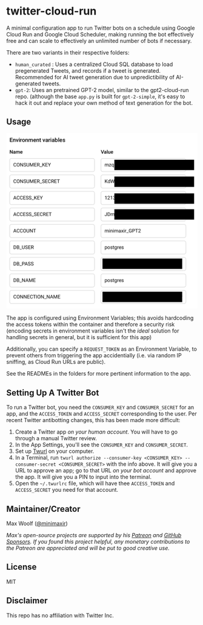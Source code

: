 # twitter-cloud-run

A minimal configuration app to run Twitter bots on a schedule using Google Cloud Run and Google Cloud Scheduler, making running the bot effectively free and can scale to effectively an unlimited number of bots if necessary.

There are two variants in their respective folders:

* `human_curated` : Uses a centralized Cloud SQL database to load pregenerated Tweets, and records if a tweet is generated. Recommended for AI tweet generation due to unpredictibility of AI-generated tweets.
* `gpt-2`: Uses an pretrained GPT-2 model, similar to the gpt2-cloud-run repo. (although the base `app.py` is built for `gpt-2-simple`, it's easy to hack it out and replace your own method of text generation for the bot.

## Usage

![](docs/env.png)

The app is configured using Environment Variables; this avoids hardcoding the access tokens within the container and therefore a security risk (encoding secrets in environment variables isn't the *ideal* solution for handling secrets in general, but it is sufficient for this app)

Additionally, you can specify a `REQUEST_TOKEN` as an Environment Variable, to prevent others from triggering the app accidentially (i.e. via random IP sniffing, as Cloud Run URLs are public).

See the READMEs in the folders for more pertinent information to the app.

## Setting Up A Twitter Bot

To run a Twitter bot, you need the `CONSUMER_KEY` and `CONSUMER_SECRET` for an app, and the `ACCESS_TOKEN` and `ACCESS_SECRET` corresponding to the user. Per recent Twitter antibotting changes, this has been made more difficult:

1. Create a Twitter app *on your human account*. You will have to go through a manual Twitter review.
2. In the App Settings, you'll see the `CONSUMER_KEY` and `CONSUMER_SECRET`.
3. Set up [Twurl](https://github.com/twitter/twurl) on your computer.
4. In a Terminal, run `twurl authorize --consumer-key <CONSUMER_KEY> --consumer-secret <CONSUMER_SECRET>` with the info above. It will give you a URL to approve an app; go to that URL *on your bot account* and approve the app. It will give you a PIN to input into the terminal.
5. Open the `~/.twurlrc` file, which will have thee `ACCESS_TOKEN` and `ACCESS_SECRET` you need for that account.

## Maintainer/Creator

Max Woolf ([@minimaxir](https://minimaxir.com))

*Max's open-source projects are supported by his [Patreon](https://www.patreon.com/minimaxir) and [GitHub Sponsors](https://github.com/sponsors/minimaxir). If you found this project helpful, any monetary contributions to the Patreon are appreciated and will be put to good creative use.*

## License

MIT

## Disclaimer

This repo has no affiliation with Twitter Inc.